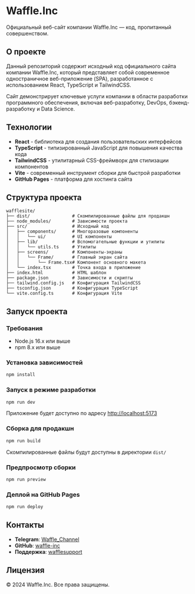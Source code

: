 # Waffle.Inc

Официальный веб-сайт компании Waffle.Inc — код, пропитанный совершенством.

## О проекте

Данный репозиторий содержит исходный код официального сайта компании Waffle.Inc, который представляет собой современное одностраничное веб-приложение (SPA), разработанное с использованием React, TypeScript и TailwindCSS.

Сайт демонстрирует ключевые услуги компании в области разработки программного обеспечения, включая веб-разработку, DevOps, бэкенд-разработку и Data Science.

## Технологии

- **React** - библиотека для создания пользовательских интерфейсов
- **TypeScript** - типизированный JavaScript для повышения качества кода
- **TailwindCSS** - утилитарный CSS-фреймворк для стилизации компонентов
- **Vite** - современный инструмент сборки для быстрой разработки
- **GitHub Pages** - платформа для хостинга сайта

## Структура проекта

```
wafflesite/
├── dist/                # Скомпилированные файлы для продакшн
├── node_modules/        # Зависимости проекта
├── src/                 # Исходный код
│   ├── components/      # Многоразовые компоненты
│   │   └── ui/          # UI компоненты
│   ├── lib/             # Вспомогательные функции и утилиты
│   │   └── utils.ts     # Утилиты
│   ├── screens/         # Компоненты-экраны
│   │   └── Frame/       # Главный экран сайта
│   │       └── Frame.tsx# Компонент основного макета
│   └── index.tsx        # Точка входа в приложение
├── index.html           # HTML шаблон
├── package.json         # Зависимости и скрипты
├── tailwind.config.js   # Конфигурация TailwindCSS
├── tsconfig.json        # Конфигурация TypeScript
└── vite.config.ts       # Конфигурация Vite
```

## Запуск проекта

### Требования

- Node.js 16.x или выше
- npm 8.x или выше

### Установка зависимостей

```bash
npm install
```

### Запуск в режиме разработки

```bash
npm run dev
```

Приложение будет доступно по адресу [http://localhost:5173](http://localhost:5173)

### Сборка для продакшн

```bash
npm run build
```

Скомпилированные файлы будут доступны в директории `dist/`

### Предпросмотр сборки

```bash
npm run preview
```

### Деплой на GitHub Pages

```bash
npm run deploy
```

## Контакты

- **Telegram**: [Waffle_Channel](https://t.me/Waffle_Channel)
- **GitHub**: [waffle-inc](https://github.com/waffle-inc)
- **Поддержка**: [wafflesupport](https://t.me/wafflesupport)

## Лицензия

© 2024 Waffle.Inc. Все права защищены. 